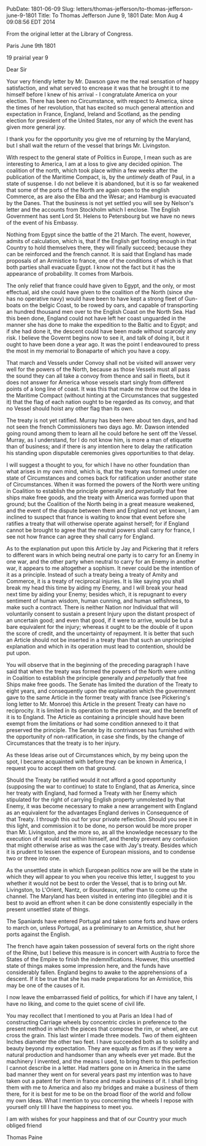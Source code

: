 PubDate: 1801-06-09
Slug: letters/thomas-jefferson/to-thomas-jefferson-june-9-1801
Title: To Thomas Jefferson June 9, 1801
Date: Mon Aug  4 09:08:56 EDT 2014

   From the original letter at the Library of Congress.

   Paris June 9th 1801
   
   19 prairial year 9

   Dear Sir

   Your very friendly letter by Mr. Dawson gave me the real sensation of
   happy satisfaction, and what served to encrease it was that he brought it
   to me himself before I knew of his arrival - I congratulate America on your
   election. There has been no Circumstance, with respect to America, since
   the times of her revolution, that has excited so much general attention
   and expectation in France, England, Ireland and Scotland, as the pending
   election for president of the United States, nor any of which the event
   has given more general joy.

   I thank you for the opportunity you give me of returning by the Maryland,
   but I shall wait the return of the vessel that brings Mr. Livingston.

   With respect to the general state of Politics in Europe, I mean such as
   are interesting to America, I am at a loss to give any decided opinion.
   The coalition of the north, which took place within a few weeks after the
   publication of the Maritime Compact, is, by the *untimely* death of Paul, in
   a state of suspense. I do not believe it is abandoned, but it is so far
   weakened that some of the ports of the North are again open to the english
   Commerce, as are also the Elba and the Wesar; and Hamburg is evacuated by
   the Danes. That the business is not yet settled you will see by Nelson's
   letter and the accounts from Stockholm which I enclose. The English
   Government has sent Lord St. Helens to Petersbourg but we have no news of
   the event of his Embassy.

   Nothing from Egypt since the battle of the 21 March. The event, however,
   admits of calculation, which is, that if the English get footing enough in
   that Country to hold themselves there, they will finally succeed; because
   they can be reinforced and the french cannot. It is said that England has
   made proposals of an Armistice to france, one of the conditions of which
   is that both parties shall evacuate Egypt. I know not the fact but it has
   the appearance of probability. It comes from Marbois.

   The only relief that france could have given to Egypt, and the only, or
   most effectual, aid she could have given to the coalition of the North
   (since she has no operative navy) would have been to have kept a strong
   fleet of Gun-boats on the belgic Coast, to be rowed by oars, and capable
   of transporting an hundred thousand men over to the English Coast on the
   North Sea. Had this been done, England could not have left her coast
   unguarded in the manner she has done to make the expedition to the Baltic
   and to Egypt; and if she had done it, the descent could have been made
   without scarcely any risk. I believe the Governt begins now to see it,
   and talk of doing it, but it ought to have been done a year ago. It was
   the point I endeavoured to press the most in my memorial to Bonaparte of
   which you have a copy.

   That march and Vessels under Convoy shall not be visited will answer very well 
   for the powers of the North, because as those Vessels must all pass the sound
   they can all take a convoy from thence and sail in fleets, but it does not
   answer for America whose vessels start singly from different points of a
   long line of coast. It was this that made me throw out the Idea in the
   Maritime Compact (without hinting at the Circumstances that suggested it)
   that the flag of each nation ought to be regarded as its convoy, and that
   no Vessel should hoist any other flag than its own.

   The treaty is not yet ratified. Murray has been here about ten days, and
   had not seen the french Commissioners two days ago. Mr. Dawson intended
   going round among them to learn all he could before he sent off the
   Vessel. Murray, as I understand, for I do not know him, is more a man of
   etiquette than of business; and if there is any intention here to delay
   the ratification his standing upon disputable ceremonies gives
   opportunities to that delay.

   I will suggest a thought to you, for which I have no other foundation than
   what arises in my own mind, which is, that the treaty was formed under one
   state of Circumstances and comes back for ratification under another state
   of Circumstances. When it was formed the powers of the North were uniting
   in Coalition to establish the principle generally and *perpetually* that
   free ships make free goods, and the treaty with America was formed upon
   that ground; but the Coalition of the North being in a great measure
   weakened, and the event of the dispute between them and England not yet
   known, I am inclined to suspect that france is waiting to know that event
   before she ratifies a treaty that will otherwise operate against herself;
   for if England cannot be brought to agree that the neutral powers shall
   carry for france, I see not how france can agree they shall carry for
   England.

   As to the explanation put upon this Article by Jay and Pickering that it
   refers to different wars in which being neutral one party is to carry for
   an Enemy in one war, and the other party when neutral to carry for an
   Enemy in another war, it appears to me altogether a sophism. It never
   could be the intention of it as a principle. Instead of such a treaty
   being a treaty of Amity and Commerce, it is a treaty of reciprocal
   injuries. It is like saying you shall break my head this time by aiding my
   Enemy, and I will break your head next time by aiding your Enemy; besides
   which, it is repugnant to every sentiment of human wisdom, human cunning,
   and human selfishness, to make such a contract. There is neither Nation
   nor Individual that will voluntarily consent to sustain a present Injury
   upon the distant prospect of an uncertain good; and even that good, if it
   were to arrive, would be but a bare equivalent for the injury; whereas it
   ought to be the double of it upon the score of credit, and the uncertainty
   of repayment. It is better that such an Article should not be inserted in
   a treaty than that such an unprincipled explanation and which in its
   operation must lead to contention, should be put upon.

   You will observe that in the beginning of the preceding paragraph I have
   said that when the treaty was formed the powers of the North were uniting
   in Coalition to establish the principle generally and *perpetually* that
   free Ships make free goods. The Senate has limited the duration of the
   Treaty to eight years, and consequently upon the explanation which the
   government gave to the same Article in the former treaty with france (see
   Pickering's long letter to Mr. Monroe) this Article in the present Treaty
   can have no reciprocity. It is limited in its operation to the present war,
   and the benefit of it is to England. The Article as containing a principle
   should have been exempt from the limitations or had some condition annexed
   to it that preserved the principle. The Senate by its contrivances has
   furnished with the opportunity of non-ratification, in case she finds, by
   the change of Circumstances that the treaty is to her injury.

   As these Ideas arise out of Circumstances which, by my being upon the
   spot, I became acquainted with before they can be known in America, I
   request you to accept them on that ground.

   Should the Treaty be ratified would it not afford a good opportunity
   (supposing the war to continue) to state to England, that as America,
   since her treaty with England, had formed a Treaty with her Enemy which
   stipulated for the right of carrying English property unmolested by that
   Enemy, it was become necessary to make a new arrangement with England as
   an equivalent for the advantages England derives in Consequence of that
   Treaty. I through this out for your private reflection. Should you see it in
   this light, and commission it to be done, no person would be more proper
   than Mr. Livingston, and the more so, as all the knowledge necessary to
   the execution of it would rest within himself, and thereby prevent any
   confusion that might otherwise arise as was the case with Jay's treaty.
   Besides which it is prudent to lessen the expence of European missions,
   and to condense two or three into one.

   As the unsettled state in which European politics now are will be the
   state in which they will appear to you when you receive this letter, I
   suggest to you whether it would not be best to order the Vessel, that is
   to bring out Mr. Livingston, to L'Orient, Nantz, or Bourdeaux, rather than
   to come up the channel. The Maryland has been visited in entering into
   (illegible) and it is best to avoid an effront when it can be done
   consistently especially in the present unsettled state of things.

   The Spaniards have entered Portugal and taken some forts and have orders
   to march on, unless Portugal, as a preliminary to an Armistice, shut her
   ports against the English.

   The french have again taken possession of several forts on the right shore
   of the Rhine, but I believe this measure is in concert with Austria to
   force the States of the Empire to finish the indemnifications. However,
   this unsettled state of things makes some impression here, and the funds
   have considerably fallen. England begins to awake to the apprehensions of
   a descent. If it be true that she has made preparations for an Armistice,
   this may be one of the causes of it.

   I now leave the embarrassed field of politics, for which if I have any
   talent, I have no liking, and come to the quiet scene of civil life. 
   
   You may recollect that I mentioned to you at Paris an Idea I had of
   constructing Carriage wheels by concentric circles in preference to the
   present method in which the pieces that compose the rim, or wheel, are cut
   cross the grain. This last winter I made three models. Two of them
   eighteen Inches diameter the other two feet. I have succeeded both as to
   solidity and beauty beyond my expectation. They are equally as firm as if
   they were a natural production and handsomer than any wheels ever yet
   made. But the machinery I invented, and the means I used, to bring them to
   this perfection I cannot describe in a letter. Had matters gone on in
   America in the same bad manner they went on for several years past my
   intention was to have taken out a patent for them in france and made a
   business of it. I shall bring them with me to America and also my bridges
   and make a business of them there, for it is best for me to be on the
   broad floor of the world and follow my own Ideas. What I mention to you
   concerning the wheels I repose with yourself only till I have the
   happiness to meet you.

   I am with wishes for your happiness and that of our Country your much
   obliged friend

   Thomas Paine

  

